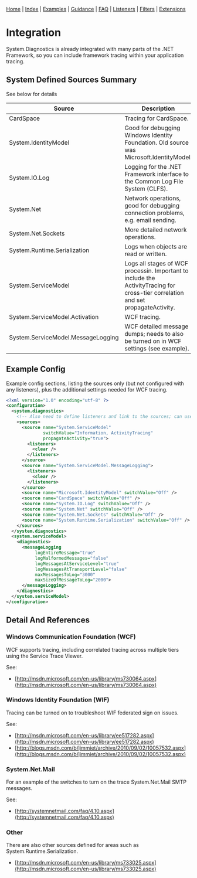 [Home](../ReadMe.md) | [Index](Index.md) | [Examples](Examples.md) | [Guidance](Guidance.md) | [FAQ](FAQ.md) | [Listeners](Listeners.md) | [Filters](Filters.md) | [Extensions](Extensions.md)

# Integration

System.Diagnostics is already integrated with many parts of the .NET Framework, so you can include framework tracing within your application tracing.

## System Defined Sources Summary

See below for details

| Source | Description |
| ------ | ----------- |
| CardSpace | Tracing for CardSpace. |
| System.IdentityModel | Good for debugging Windows Identity Foundation. Old source was Microsoft.IdentityModel. |
| System.IO.Log | Logging for the .NET Framework interface to the Common Log File System (CLFS). |
| System.Net | Network operations, good for debugging connection problems, e.g. email sending. |
| System.Net.Sockets | More detailed network operations. |
| System.Runtime.Serialization | Logs when objects are read or written. |
| System.ServiceModel | Logs all stages of WCF processin. Important to include the ActivityTracing for cross-tier correlation and set propagateActivity. |
| System.ServiceModel.Activation | WCF tracing. |
| System.ServiceModel.MessageLogging | WCF detailed message dumps; needs to also be turned on in WCF settings (see example). |

## Example Config

Example config sections, listing the sources only (but not configured with any listeners), plus the additional settings needed for WCF tracing.

```xml
<?xml version="1.0" encoding="utf-8" ?>
<configuration>
  <system.diagnostics>
    <!-- Also need to define listeners and link to the sources; can use the same listeners as your own code -->
    <sources>
      <source name="System.ServiceModel"
              switchValue="Information, ActivityTracing"
              propagateActivity="true">
        <listeners>
          <clear />
        </listeners>
      </source>
      <source name="System.ServiceModel.MessageLogging">
        <listeners>
          <clear />
        </listeners>
      </source>
      <source name="Microsoft.IdentityModel" switchValue="Off" />
      <source name="CardSpace" switchValue="Off" />
      <source name="System.IO.Log" switchValue="Off" />
      <source name="System.Net" switchValue="Off" />
      <source name="System.Net.Sockets" switchValue="Off" />
      <source name="System.Runtime.Serialization" switchValue="Off" />
    </sources>
  </system.diagnostics>
  <system.serviceModel>
    <diagnostics>
      <messageLogging
           logEntireMessage="true"
           logMalformedMessages="false"
           logMessagesAtServiceLevel="true"
           logMessagesAtTransportLevel="false"
           maxMessagesToLog="3000"
           maxSizeOfMessageToLog="2000">
      </messageLogging>
    </diagnostics>
  </system.serviceModel>
</configuration>
```

## Detail And References

### Windows Communication Foundation (WCF)

WCF supports tracing, including correlated tracing across multiple tiers using the Service Trace Viewer.

See:

* [http://msdn.microsoft.com/en-us/library/ms730064.aspx](http://msdn.microsoft.com/en-us/library/ms730064.aspx)

### Windows Identity Foundation (WIF)

Tracing can be turned on to troubleshoot WIF federated sign on issues.

See:

* [http://msdn.microsoft.com/en-us/library/ee517282.aspx](http://msdn.microsoft.com/en-us/library/ee517282.aspx)
* [http://blogs.msdn.com/b/jimmiet/archive/2010/09/02/10057532.aspx](http://blogs.msdn.com/b/jimmiet/archive/2010/09/02/10057532.aspx)

### System.Net.Mail

For an example of the switches to turn on the trace System.Net.Mail SMTP messages.

See:

* [http://systemnetmail.com/faq/4.10.aspx](http://systemnetmail.com/faq/4.10.aspx)

### Other

There are also other sources defined for areas such as System.Runtime.Serialization.

* [http://msdn.microsoft.com/en-us/library/ms733025.aspx](http://msdn.microsoft.com/en-us/library/ms733025.aspx)
